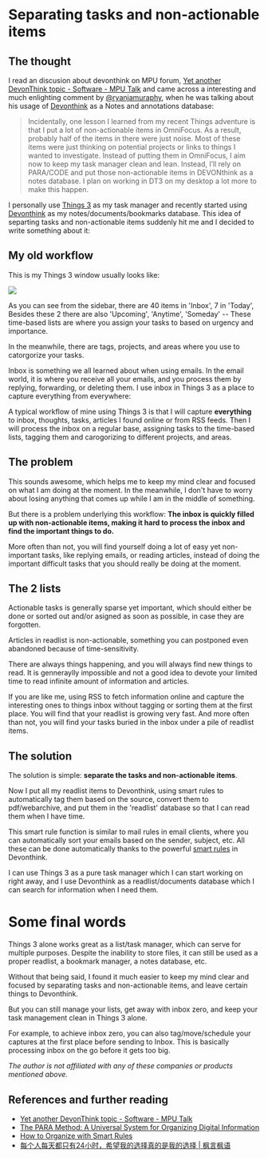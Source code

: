 # Separating tasks and non-actionable items


## The thought

I read an discusion about devonthink on MPU forum, [Yet another DevonThink topic - Software - MPU Talk](https://talk.macpowerusers.com/t/yet-another-devonthink-topic/15628) and came across a interesting and much enlighting comment by [@ryanjamuraphy](https://talk.macpowerusers.com/t/yet-another-devonthink-topic/15628/18), when he was talking about his usage of [Devonthink](https://www.devontechnologies.com) as a Notes and annotations database:

> Incidentally, one lesson I learned from my recent Things adventure is that I put a lot of non-actionable items in OmniFocus. As a result, probably half of the items in there were just noise. Most of these items were just thinking on potential projects or links to things I wanted to investigate. Instead of putting them in OmniFocus, I aim now to keep my task manager clean and lean. Instead, I’ll rely on PARA/CODE and put those non-actionable items in DEVONthink as a notes database. I plan on working in DT3 on my desktop a lot more to make this happen.

I personally use [Things 3](https://culturedcode.com/things/) as my task manager and recently started using [Devonthink](https://www.devontechnologies.com/apps/devonthink) as my notes/documents/bookmarks database. This idea of separting tasks and non-actionable items suddenly hit me and I decided to write something about it:

## My old workflow

This is my Things 3 window usually looks like:

![](../output/pics/Things.png)

As you can see from the sidebar, there are 40 items in 'Inbox', 7 in 'Today', Besides these 2 there are also 'Upcoming', 'Anytime', 'Someday' -- These time-based lists are where you assign your tasks to based on urgency and importance.

In the meanwhile, there are tags, projects, and areas where you use to catorgorize your tasks.

Inbox is something we all learned about when using emails. In the email world, it is where you receive all your emails, and you process them by replying, forwarding, or deleting them. I use inbox in Things 3 as a place to capture everything from everywhere:

A typical workflow of mine using Things 3 is that I will capture **everything** to inbox, thoughts, tasks, articles I found online or from RSS feeds. Then I will process the inbox on a regular base, assigning tasks to the time-based lists, tagging them and carogorizing to different projects, and areas.

## The problem

This sounds awesome, which helps me to keep my mind clear and focused on what I am doing at the moment. In the meanwhile, I don't have to worry about losing anything that comes up while I am in the middle of something.

But there is a problem underlying this workflow: **The inbox is quickly filled up with non-actionable items, making it hard to process the inbox and find the important things to do.**

More often than not, you will find yourself doing a lot of easy yet non-important tasks, like replying emails, or reading articles, instead of doing the important difficult tasks that you should really be doing at the moment.

## The 2 lists

Actionable tasks is generally sparse yet important, which should either be done or sorted out and/or asigned as soon as possible, in case they are forgotten.

Articles in readlist is non-actionable, something you can postponed even abandoned because of time-sensitivity.

There are always things happening, and you will always find new things to read. It is genneraylly impossible and not a good idea to devote your limited time to read infinite amount of information and articles.

If you are like me, using RSS to fetch information online and capture the interesting ones to things inbox without tagging or sorting them at the first place. You will find that your readlist is growing very fast. And more often than not, you will find your tasks buried in the inbox under a pile of readlist items.

## The solution

The solution is simple: **separate the tasks and non-actionable items**.

Now I put all my readlist items to Devonthink, using smart rules to automatically tag them based on the source, convert them to pdf/webarchive, and put them in the 'readlist' database so that I can read them when I have time.

This smart rule function is similar to mail rules in email clients, where you can automatically sort your emails based on the sender, subject, etc. All these can be done automatically thanks to the powerful [smart rules](https://www.devontechnologies.com/blog/20201110-organize-with-smart-rules) in Devonthink.

I can use Things 3 as a pure task manager which I can start working on right away, and I use Devonthink as a readlist/documents database which I can search for information when I need them.

# Some final words

Things 3 alone works great as a list/task manager, which can serve for multiple purposes. Despite the inability to store files, it can still be used as a proper readlist, a bookmark manager, a notes database, etc.

Without that being said, I found it much easier to keep my mind clear and focused by separating tasks and non-actionable items, and leave certain things to Devonthink.

But you can still manage your lists, get away with inbox zero, and keep your task management clean in Things 3 alone.

For example, to achieve inbox zero, you can also tag/move/schedule your captures at the first place before sending to Inbox. This is basically processing inbox on the go before it gets too big.

*The author is not affiliated with any of these companies or products mentioned above.*

## References and further reading

- [Yet another DevonThink topic - Software - MPU Talk](https://talk.macpowerusers.com/t/yet-another-devonthink-topic/15628)
- [The PARA Method: A Universal System for Organizing Digital Information](https://fortelabs.co/blog/para/)
- [How to Organize with Smart Rules](https://www.devontechnologies.com/blog/20201110-organize-with-smart-rules)
- [每个人每天都只有24小时，希望我的选择真的是我的选择 | 枫言枫语](https://justinyan.me/post/5790)